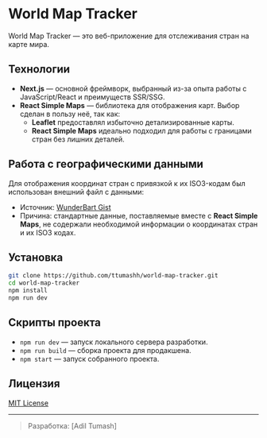 # World Map Tracker

World Map Tracker — это веб-приложение для отслеживания стран на карте мира.

## Технологии

- **Next.js** — основной фреймворк, выбранный из-за опыта работы с JavaScript/React и преимуществ SSR/SSG.
- **React Simple Maps** — библиотека для отображения карт. Выбор сделан в пользу неё, так как:
  - **Leaflet** предоставлял избыточно детализированные карты.
  - **React Simple Maps** идеально подходил для работы с границами стран без лишних деталей.

## Работа с географическими данными

Для отображения координат стран с привязкой к их ISO3-кодам был использован внешний файл с данными:

- Источник: [WunderBart Gist](https://gist.github.com/WunderBart/e18b8c620480a46eb7d11a1dbdbb4aef)
- Причина: стандартные данные, поставляемые вместе с **React Simple Maps**, не содержали необходимой информации о координатах стран и их ISO3 кодах.

## Установка

```bash
git clone https://github.com/ttumashh/world-map-tracker.git
cd world-map-tracker
npm install
npm run dev
```

## Скрипты проекта

- `npm run dev` — запуск локального сервера разработки.
- `npm run build` — сборка проекта для продакшена.
- `npm start` — запуск собранного проекта.

## Лицензия

[MIT License](LICENSE)

---

> Разработка: [Adil Tumash]
